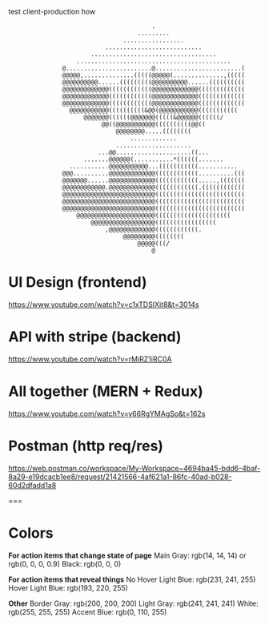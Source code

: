 test client-production
how

```
                                        .
                                    .........
                                .................
                           ...........................
                       ...................................
                   ...........................................
               @........................@........................(
               @@@@@,..............(((((@@@@@(..............,(((((
               @@@@@@@@@@......(((((((((@@@@@@@@@@......((((((((((
               @@@@@@@@@@@@@((((((((((((@@@@@@@@@@@@@(((((((((((((
               @@@@@@@@@@@@@((((((((((((@@@@@@@@@@@@@(((((((((((((
               @@@@@@@@@@@@@((((((((((((@@@@@@@@@@@@@(((((((((((((
                 @@@@@@@@@@@((((((((((&@@(@@@@@@@@@@@(((((((((((
                     @@@@@@@((((((@@@@@@@(((((&@@@@@@((((((/
                          @@((@@@@@@@@@@@((((((((((@@((
                              @@@@@@@@.....((((((((
                                  .............
                              .....................
                         ...@@.....................((...
                     .......@@@@@@(...........*((((((.......
                 ...........@@@@@@@@@@@...(((((((((((...........
               @@@..........@@@@@@@@@@@@@((((((((((((..........(((
               @@@@@@@......@@@@@@@@@@@@@((((((((((((.....,(((((((
               @@@@@@@@@@@@.@@@@@@@@@@@@@((((((((((((.((((((((((((
               @@@@@@@@@@@@@@@@@@@@@@@@@@(((((((((((((((((((((((((
               @@@@@@@@@@@@@@@@@@@@@@@@@@(((((((((((((((((((((((((
               @@@@@@@@@@@@@@@@@@@@@@@@@@(((((((((((((((((((((((((
                   @@@@@@@@@@@@@@@@@@@@@@(((((((((((((((((((((
                       @@@@@@@@@@@@@@@@@@(((((((((((((((((
                           ,@@@@@@@@@@@@@((((((((((((.
                                @@@@@@@@@((((((((
                                    @@@@@(((/
                                        @
```

# UI Design (frontend)

https://www.youtube.com/watch?v=c1xTDSIXit8&t=3014s

# API with stripe (backend)

https://www.youtube.com/watch?v=rMiRZ1iRC0A

# All together (MERN + Redux)

https://www.youtube.com/watch?v=y66RgYMAgSo&t=162s

# Postman (http req/res)

https://web.postman.co/workspace/My-Workspace~4694ba45-bdd6-4baf-8a29-e19dcacb1ee8/request/21421566-4af621a1-86fc-40ad-b028-60d2dfadd1a8

===

# Colors

**For action items that change state of page**
Main Gray: rgb(14, 14, 14) or rgb(0, 0, 0, 0.9)
Black: rgb(0, 0, 0)

**For action items that reveal things**
No Hover Light Blue: rgb(231, 241, 255)
Hover Light Blue: rgb(193, 220, 255)

**Other**
Border Gray: rgb(200, 200, 200)
Light Gray: rgb(241, 241, 241)
White: rgb(255, 255, 255)
Accent Blue: rgb(0, 110, 255)
